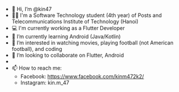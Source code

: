 - 👋 Hi, I’m @kin47
- 🧑‍🎓 I'm a Software Technology student (4th year) of Posts and Telecommunications Institute of Technology (Hanoi)
- 💻 I'm currently working as a Flutter Developer
- 🌱 I’m currently learning Android (Java/Kotlin)
- 👀 I’m interested in watching movies, playing football (not American football), and coding
- 💞️ I’m looking to collaborate on Flutter, Android
- 
- 📫 How to reach me: 
  + Facebook: https://www.facebook.com/kinm472k2/
  + Instagram: kin.m_47

<!---
kin47/kin47 is a ✨ special ✨ repository because its `README.md` (this file) appears on your GitHub profile.
You can click the Preview link to take a look at your changes.
--->
